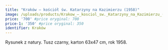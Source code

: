 ```yaml
---
title: "Kraków – kościół św. Katarzyny na Kazimierzu (1958)"
image: /uploads/products/Krakow_–_kosciol_sw._Katarzyny_na_Kazimierzu_(1958).jpg
price: '700' #price oryginal: 700
price-1: '350' #price oryginal: 350
identifier: Kraków
---
```


Rysunek z natury. Tusz czarny, karton 63x47 cm, rok 1958.